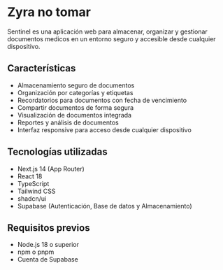 # Zyra no tomar

Sentinel es una aplicación web para almacenar, organizar y gestionar documentos medicos en un entorno seguro y accesible desde cualquier dispositivo.

## Características

- Almacenamiento seguro de documentos
- Organización por categorías y etiquetas
- Recordatorios para documentos con fecha de vencimiento
- Compartir documentos de forma segura
- Visualización de documentos integrada
- Reportes y análisis de documentos
- Interfaz responsive para acceso desde cualquier dispositivo

## Tecnologías utilizadas

- Next.js 14 (App Router)
- React 18
- TypeScript
- Tailwind CSS
- shadcn/ui
- Supabase (Autenticación, Base de datos y Almacenamiento)

## Requisitos previos

- Node.js 18 o superior
- npm o pnpm
- Cuenta de Supabase
